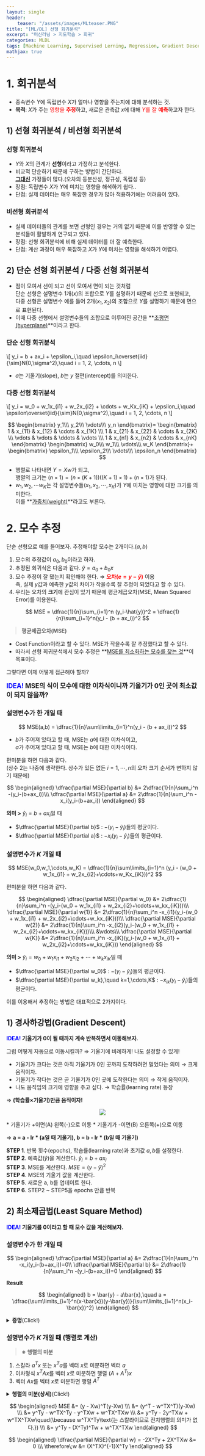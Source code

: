 ```yaml
---
layout: single
header:
    teaser: "/assets/images/MLteaser.PNG"
title: "[ML/DL] 선형 회귀분석"
excerpt: "머신러닝 > 지도학습 > 회귀"
categories: MLDL
tags: [Machine Learning, Supervised Lerning, Regression, Gradient Descent, Least Squrae Method]
mathjax: true
---
```


# 1. 회귀분석 
* 종속변수 $Y$에 독립변수 $X$가 얼마나 영향을 주는지에 대해 분석하는 것.
* **목적**: $X$가 주는 <font color='red'>영향을 <b>추정</b></font>하고, 새로운 관측값 $x$에 대해 <font color='red'>$Y$를 잘 <b>예측</b></font>하고자 한다.

## 1) 선형 회귀분석 / 비선형 회귀분석 
### 선형 회귀분석 
* $Y$와 $X$의 관계가 **선형**이라고 가정하고 분석한다.
* 비교적 단순하기 때문에 구하는 방법이 간단하다. <br>
**<u>그대신</u>** 가정들이 많다.(오차의 등분산성, 정규성, 독립성 등)
* 장점: 독립변수 $X$가 $Y$에 미치는 영향을 해석하기 쉽다..
* 단점: 실제 데이터는 매우 복잡한 경우가 많아 적용하기에는 어려움이 있다.

### 비선형 회귀분석 
* 실제 데이터들의 관계를 보면 선형인 경우는 거의 없기 때문에 이를 반영할 수 있는 분석들이 활발하게 연구되고 있다. 
* 장점: 선형 회귀분석에 비해 실제 데이터를 더 잘 예측한다. 
* 단점: 계산 과정이 매우 복잡하고 $X$가 $Y$에 미치는 영향을 해석하기 어렵다. 

## 2) 단순 선형 회귀분석 / 다중 선형 회귀분석 
* 점이 모여서 선이 되고 선이 모여서 면이 되는 것처럼 <br>
단순 선형은 설명변수 1개($x$)의 조합으로 $Y$를 설명하기 때문에 선으로 표현되고,<br>
다중 선형은 설명변수 예를 들어 2개($x_1,x_2$)의 조합으로 $Y$를 설명하기 때문에 면으로 표현된다. 
* 이때 다중 선형에서 설명변수들의 조합으로 이루어진 공간을 **<u>초평면(hyperplane)</u>**이라고 한다. 

### 단순 선형 회귀분석 
\\[
    y_i = b + ax_i + \epsilon_i,\quad 
    \epsilon_i\overset{iid}{\sim}N(0,\sigma^2),\quad
    i = 1, 2, \cdots, n
\\]

* $a$는 기울기(slope), $b$는 $y$ 절편(intercept)를 의미한다. 

### 다중 선형 회귀분석
\\[
    y_i = w_0 + w_1x_{i1} + w_2x_{i2} + \cdots + w_Kx_{iK} + \epsilon_i,\quad 
    \epsilon\overset{iid}{\sim}N(0,\sigma^2),\quad
    i = 1, 2, \cdots, n
\\]

$$  
    \begin{bmatrix}
    y_1\\\ y_2\\\ \vdots\\\ y_n
    \end{bmatrix}=
    \begin{bmatrix}
    1 & x_{11} & x_{12} & \cdots & x_{1K} \\\
    1 & x_{21} & x_{22} & \cdots & x_{2K} \\\
    \vdots & \vdots & \ddots & \vdots \\\
    1 & x_{n1} & x_{n2} & \cdots & x_{nK}
    \end{bmatrix}
    \begin{bmatrix}
    w_0\\\ w_1\\\ \vdots\\\ w_K
    \end{bmatrix}+
    \begin{bmatrix}
    \epsilon_1\\\ \epsilon_2\\\ \vdots\\\ \epsilon_n 
    \end{bmatrix}
$$

* 행렬로 나타내면 $Y = Xw$가 되고,<br>
행렬의 크기는 $(n\times 1)=(n\times(K+1))((K+1)\times 1)+(n\times 1)$가 된다.
* $w_1, w_2,\cdots w_K$는 각 설명변수들($x_1,x_2,\cdots,x_K$)가 $Y$에 미치는 영향에 대한 크기를 의미한다. <br>
이를 **<u>가중치(weight)</u>**라고도 부른다. 

# 2. 모수 추정 
단순 선형으로 예를 들어보자. 추정해야할 모수는 2개이다.($a, b$)
1. 모수의 추정값이 $a_0, b_0$이라고 하자. 
2. 추정된 회귀식은 다음과 같다. $\hat{y} = a_0 + b_0x$
3. 모수 추정이 잘 됐는지 확인해야 한다. $\Rightarrow$ **<font color='red'>오차($e = y - \hat{y}$)</font>** 이용<br>
즉, 실제 $y$값과 예측한 $y$값의 차이가 작을수록 잘 추정이 되었다고 할 수 있다. 
4. 우리는 오차의 **크기**에 관심이 있기 때문에 평균제곱오차(MSE, Mean Squared Error)를 이용한다. 

$$
    MSE = \dfrac{1}{n}\sum_{i=1}^n (y_i-\hat{y})^2 
    = \dfrac{1}{n}\sum_{i=1}^n(y_i - (b + ax_i))^2
$$

> **평균제곱오차(MSE)**
* Cost Function이라고 할 수 있다. MSE가 작을수록 잘 추정했다고 할 수 있다. 
* 따라서 선형 회귀분석에서 모수 추정은 **<u>MSE를 최소화하는 모수를 찾는 것</u>**이 목표이다. 

그렇다면 이제 어떻게 접근해야 할까?

<div style='font-size:1.2em; font-weight:bold'>
<font color='blue'>IDEA!</font> 
MSE의 식이 모수에 대한 이차식이니까 기울기가 0인 곳이 최소값이 되지 않을까?
</div>

### 설명변수가 한 개일 때

$$
    MSE(a,b) = \dfrac{1}{n}\sum\limits_{i=1}^n(y_i - (b + ax_i))^2
$$

* $b$가 주어져 있다고 할 때, MSE는 $a$에 대한 이차식이고,<br>
$a$가 주어져 있다고 할 때, MSE는 $b$에 대한 이차식이다.

편미분을 하면 다음과 같다.  <br>
(상수 2는 나중에 생략한다. 상수가 있든 없든 $i=1,\cdots,n$의 오차 크기 순서가 변하지 않기 때문에)

$$
    \begin{aligned}
        \dfrac{\partial MSE}{\partial b} &= 2\dfrac{1}{n}\sum_i^n -(y_i-(b+ax_i))\\\
        \dfrac{\partial MSE}{\partial a} &= 2\dfrac{1}{n}\sum_i^n -x_i(y_i-(b+ax_i))
    \end{aligned}
$$

**의미 >** $\hat{y}_i=b + ax_i$일 때
* $\dfrac{\partial MSE}{\partial b}$ : $-(y_i-\hat{y}_i)$들의 평균이다.
* $\dfrac{\partial MSE}{\partial a}$ : $-x_i(y_i-\hat{y}_i)$들의 평균이다.

### 설명변수가 $K$ 개일 때

$$
    MSE(w_0,w_1,\cdots,w_K) = \dfrac{1}{n}\sum\limits_{i=1}^n
    (y_i - (w_0 + w_1x_{i1} + w_2x_{i2}+\cdots+w_Kx_{iK}))^2
$$

편미분을 하면 다음과 같다.  <br>

$$
    \begin{aligned}
        \dfrac{\partial MSE}{\partial w_0} 
        &= 2\dfrac{1}{n}\sum_i^n -(y_i-(w_0 + w_1x_{i1} + w_2x_{i2}+\cdots+w_kx_{iK}))\\\
        \dfrac{\partial MSE}{\partial w{1}} 
        &= 2\dfrac{1}{n}\sum_i^n -x_{i1}(y_i-(w_0 + w_1x_{i1} + w_2x_{i2}+\cdots+w_kx_{iK}))\\\
        \dfrac{\partial MSE}{\partial w{2}} 
        &= 2\dfrac{1}{n}\sum_i^n -x_{i2}(y_i-(w_0 + w_1x_{i1} + w_2x_{i2}+\cdots+w_kx_{iK}))\\\
        &\vdots\\\
        \dfrac{\partial MSE}{\partial w{K}} 
        &= 2\dfrac{1}{n}\sum_i^n -x_{iK}(y_i-(w_0 + w_1x_{i1} + w_2x_{i2}+\cdots+w_kx_{iK}))
    \end{aligned}
$$

**의미 >** $\hat{y}_i=w_0 + w_1x_{i1} + w_2x_{i2}+\cdots+w_kx_{iK}$일 때
* $\dfrac{\partial MSE}{\partial w_0}$ : $-(y_i-\hat{y}_i)$들의 평균이다.
* $\dfrac{\partial MSE}{\partial w_k},\quad k=1,\cdots,K$ : $-x_{ik}(y_i-\hat{y}_i)$들의 평균이다.

이를 이용해서 추정하는 방법은 대표적으로 2가지이다. 

## 1) 경사하강법(Gradient Descent)
<div style='font-weight:bold'>
<font color='blue'>IDEA!</font> 
기울기가 0이 될 때까지 계속 반복하면서 이동해보자.
</div>

그럼 어떻게 자동으로 이동시킬까? $\Rightarrow$ 기울기에 비례하게! 나도 설정할 수 있게!
* 기울기가 크다는 것은 아직 기울기가 0인 곳까지 도착하려면 멀었다는 의미 $\rightarrow$ 크게 움직이자. 
* 기울기가 작다는 것은 곧 기울기가 0인 곳에 도착한다는 의미 $\rightarrow$ 작게 움직이자.
* 나도 움직임의 크기에 영향을 주고 싶다. $\rightarrow$ 학습률(learning rate) 등장 

$\Rightarrow$ **(학습률$\times$기울기)만큼 움직이자!**

<p style="text-align:center">
    <img src="/assets/images/ML/gd.png">
</p>
* 기울기가 +이면(A) 왼쪽(-)으로 이동
* 기울기가 -이면(B) 오른쪽(+)으로 이동 

$\Rightarrow$ **a = a - lr * (a일 때 기울기), b = b - lr * (b일 때 기울기)**

**STEP 1**. 반복 횟수(epochs), 학습률(learning rate)과 초기값 $a, b$를 설정한다. <br>
**STEP 2**. 예측값($\hat{y}$)을 계산한다. $\hat{y}_i = b + ax_i$<br>
**STEP 3**. MSE를 계산한다. $MSE = (y - \hat{y})^2$<br>
**STEP 4**. MSE의 기울기 값을 계산한다. <br>
**STEP 5**. 새로운 a, b를 업데이트 한다. <br>
**STEP 6**. STEP2 ~ STEP5을 epochs 만큼 반복


## 2) 최소제곱법(Least Square Method)
<div style='font-weight:bold'>
<font color='blue'>IDEA!</font> 
기울기를 0이라고 할 때 모수 값을 계산해보자.
</div>

### 설명변수가 한 개일 때

$$
    \begin{aligned}
        \dfrac{\partial MSE}{\partial a} &= 2\dfrac{1}{n}\sum_i^n -x_i(y_i-(b+ax_i))=0\\
        \dfrac{\partial MSE}{\partial b} &= 2\dfrac{1}{n}\sum_i^n -(y_i-(b+ax_i))=0
    \end{aligned}
$$

**Result**

$$
    \begin{aligned}
        b = \bar{y} - a\bar{x},\quad 
        a = \dfrac{\sum\limits_{i=1}^n(x-\bar{x})(y-\bar{y})}{\sum\limits_{i=1}^n(x_i-\bar{x})^2}
    \end{aligned}
$$

<details>
<summary>
<b>증명</b>(Click!)
</summary>
<div markdown="1">

**(1) $b$ 추정하기**

$$
    \begin{aligned}
        2\dfrac{1}{n}\sum_{i=1}^n -(y_i-(b+ax_i))&=0\\\
        \dfrac{1}{n}\sum_{i=1}^n(y_i-b-ax_i)&=0\\\
        b&= \dfrac{1}{n}\sum_{i=1}^n(y_i - ax_i)\\\
        \therefore\;b&= \bar{y} - a\bar{x}
    \end{aligned}
$$

**(2) $a$ 추정하기**

$$
    \begin{aligned}
        2\dfrac{1}{n}\sum_{i=1}^n -x_i(y_i-(b+ax_i))&=0\\\
        \dfrac{1}{n}\sum_{i=1}^n x_i(y_i-\bar{y}+\bar{y}-(b+ax_i-a\bar{x}+a\bar{x_i}))&=0\\\
        \dfrac{1}{n}\sum_{i=1}^n x_i(y_i-\bar{y}-a(x_i-\bar{x_i})-b+\bar{y}-a\bar{x_i}))&=0\\\
        \dfrac{1}{n}\sum_{i=1}^n x_i(y_i-\bar{y}-a(x_i-\bar{x_i}))&=0\quad 
        (\because b= \bar{y} - a\bar{x})\\\
        \dfrac{1}{n}\sum_{i=1}^n (x_i-\bar{x})(y_i-\bar{y}-a(x_i-\bar{x_i}))&=0\quad
        (\because \text{편차의 합은 0})\\\
        a\cdot \dfrac{1}{n}\sum_{i=1}^n(x_i-\bar{x})^2 &= \dfrac{1}{n}\sum_{i=1}^n(y_i-\bar{y})(x_i-\bar{x})\\\
        \therefore\;a &= \dfrac{\sum\limits_{i=1}^n(x-\bar{x})(y-\bar{y})}{\sum\limits_{i=1}^n(x_i-\bar{x})^2}
    \end{aligned}
$$

</div>
</details>

### 설명변수가 $K$ 개일 때 (행렬로 계산)

> **※ 행렬의 미분**
1. 스칼라 $a^Tx$ 또는 $x^Ta$를 벡터 $x$로 미분하면 벡터 $a$
2. 이차형식 $x^TAx$를 벡터 $x$로 미분하면 행렬 $(A+A^T)x$
3. 벡터 $Ax$를 벡터 $x$로 미분하면 행렬 $A^T$

<details>
<summary>
<b>행렬의 미분(상세)</b>(Click!)
</summary>

<div markdown="1">

**(1) 스칼라를 벡터로 미분: Output > 열 벡터**  

$a=\begin{bmatrix}a_1\\\ a_2\end{bmatrix}, x=\begin{bmatrix}x_1\\\ x_2\end{bmatrix}$라고 하자. 

$$
    \begin{aligned}
        f &= a^Tx = x^Ta = a_1x_1 + a_2x_2 \\\
        \dfrac{\partial f}{\partial x} &= 
        \begin{bmatrix}
        \frac{\partial f}{\partial x_1} \\\ 
        \frac{\partial f}{\partial x_2}
        \end{bmatrix} = 
        \begin{bmatrix}
        a_1\\\ a_2
        \end{bmatrix} = a
    \end{aligned}
$$

**(2) 이차형식을 벡터로 미분: Output > 행렬**

$A=\begin{bmatrix}a_{11}& a_{12}\\\ a_{21} & a_{22}\end{bmatrix}, 
x=\begin{bmatrix}x_1\\\ x_2\end{bmatrix}$라고 하자. 

$$
    \begin{aligned}
        f &= x^TAx = 
        \begin{bmatrix} x_1 & x_2 \end{bmatrix}
        \begin{bmatrix}a_{11}& a_{12}\\\ a_{21} & a_{22}\end{bmatrix}
        \begin{bmatrix} x_1 \\\ x_2 \end{bmatrix}\\\ &=
        \begin{bmatrix}
        a_{11}x_1 + a_{21}x_2 & a_{12}x_1 + a_{22}x_2
        \end{bmatrix}
        \begin{bmatrix} x_1 \\\ x_2 \end{bmatrix}\\\
        &= a_{11}x_1^2 + a_{21}x_1x_2 + a_{12}x_1x_2 + a_{22}x_2^2\\\
        \dfrac{\partial f}{\partial x}&=
        \begin{bmatrix} 
        2a_{11}x_1+a_{21}x_2 + a_{12}x_2\\\
        a_{21}x_1+a_{12}x_1 +2a_{22}x_2
        \end{bmatrix}=
        \begin{bmatrix}
        a_{11}x_1+a_{12}x_2+a_{11}x_1+a_{21}x_2\\\
        a_{21}x_1+a_{22}x_2+a_{12}x_1+a_{22}x_2
        \end{bmatrix}\\\
        &=\left(
        \begin{bmatrix}
        a_{11} & a_{12}\\\
        a_{21} & a_{22}
        \end{bmatrix} + 
        \begin{bmatrix}
        a_{11} & a_{12}\\\
        a_{21} & a_{22}
        \end{bmatrix}\right)
        \begin{bmatrix}
        x_1\\\ x_2
        \end{bmatrix}= (A+A^T)x
    \end{aligned}
$$


**(3) 벡터를 벡터로 미분: Output > 행렬**

$A=\begin{bmatrix}a_{11}& a_{12}\\\ a_{21} & a_{22}\end{bmatrix}, 
x=\begin{bmatrix}x_1\\\ x_2\end{bmatrix}$라고 하자. 

$$
    \begin{aligned}
        f &= Ax = \begin{bmatrix}f_1 \\\ f2\end{bmatrix}=
        \begin{bmatrix}
        a_{11}x_1 + a_{12}x_2 \\\
        a_{21}x_1 + a_{22}x_2
        \end{bmatrix} \\\
        \dfrac{\partial f}{\partial x} &= 
        \begin{bmatrix}
        \frac{\partial f_1}{\partial x_1} & \frac{\partial f_2}{\partial x_1} \\\
        \frac{\partial f_1}{\partial x_2} & \frac{\partial f_2}{\partial x_2}
        \end{bmatrix}= 
        \begin{bmatrix}
        a_{11} & a_{21} \\\
        a_{12} & a_{22}
        \end{bmatrix}= A^T
    \end{aligned}
$$

</div>
</details>

$$
    \begin{aligned}
        MSE &= (y - Xw)^T(y-Xw) \\\
        &= (y^T - w^TX^T)(y-Xw) \\\
        &= y^Ty - w^TX^Ty - y^TXw + w^TX^TXw \\\
        &= y^Ty - 2y^TXw + w^TX^TXw\quad(\because w^TX^Ty\text{는 스칼라이므로 전치행렬의 의미가 없다.}) \\\
        &= y^Ty - (X^Ty)^Tw + w^TX^TXw
    \end{aligned}
$$

$$
    \begin{aligned}
        \dfrac{\partial MSE}{\partial w}
        = -2X^Ty + 2X^TXw &= 0 \\\
        \therefore\;w &= (X^TX)^{-1}X^Ty
    \end{aligned}
$$


<!-- # 3. 파이썬 실습 
## 1) 경사하강법(Gradient Descent)

## 2) 최소제곱법(Least Square Method)
### 일반 계산

### `sklearn` -->